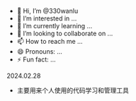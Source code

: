 - 👋 Hi, I’m @330wanlu
- 👀 I’m interested in ...
- 🌱 I’m currently learning ...
- 💞️ I’m looking to collaborate on ...
- 📫 How to reach me ...
- 😄 Pronouns: ...
- ⚡ Fun fact: ...

<!---
330wanlu/330wanlu is a ✨ special ✨ repository because its `README.md` (this file) appears on your GitHub profile.
You can click the Preview link to take a look at your changes.
--->



2024.02.28
- 主要用来个人使用的代码学习和管理工具

	

